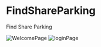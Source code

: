 # FindShareParking
Find Share Parking


![WelcomePage](https://user-images.githubusercontent.com/68231208/126630563-4b3ad6a1-774e-4049-96ae-7273834983db.jpg)
![loginPage](https://user-images.githubusercontent.com/68231208/126630876-2f1ca6ee-0fda-4dcc-840c-ee2f11fdbf0d.jpg)






















